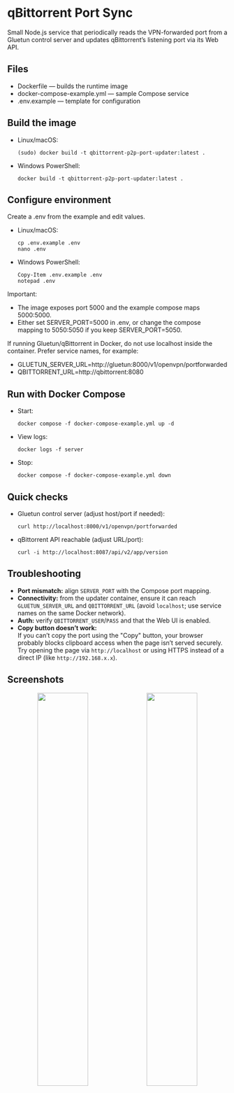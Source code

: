 # qBittorrent Port Sync

Small Node.js service that periodically reads the VPN-forwarded port from a Gluetun control server and updates qBittorrent’s listening port via its Web API.

## Files

- Dockerfile — builds the runtime image
- docker-compose-example.yml — sample Compose service
- .env.example — template for configuration

## Build the image

- Linux/macOS:
  ```
  (sudo) docker build -t qbittorrent-p2p-port-updater:latest .
  ```
- Windows PowerShell:
  ```
  docker build -t qbittorrent-p2p-port-updater:latest .
  ```

## Configure environment

Create a .env from the example and edit values.

- Linux/macOS:
  ```
  cp .env.example .env
  nano .env
  ```
- Windows PowerShell:
  ```
  Copy-Item .env.example .env
  notepad .env
  ```

Important:

- The image exposes port 5000 and the example compose maps 5000:5000.
- Either set SERVER_PORT=5000 in .env, or change the compose mapping to 5050:5050 if you keep SERVER_PORT=5050.

If running Gluetun/qBittorrent in Docker, do not use localhost inside the container. Prefer service names, for example:

- GLUETUN_SERVER_URL=http://gluetun:8000/v1/openvpn/portforwarded
- QBITTORRENT_URL=http://qbittorrent:8080

## Run with Docker Compose

- Start:
  ```
  docker compose -f docker-compose-example.yml up -d
  ```
- View logs:
  ```
  docker logs -f server
  ```
- Stop:
  ```
  docker compose -f docker-compose-example.yml down
  ```

## Quick checks

- Gluetun control server (adjust host/port if needed):
  ```
  curl http://localhost:8000/v1/openvpn/portforwarded
  ```
- qBittorrent API reachable (adjust URL/port):
  ```
  curl -i http://localhost:8087/api/v2/app/version
  ```

## Troubleshooting

- **Port mismatch:** align `SERVER_PORT` with the Compose port mapping.
- **Connectivity:** from the updater container, ensure it can reach `GLUETUN_SERVER_URL` and `QBITTORRENT_URL` (avoid `localhost`; use service names on the same Docker network).
- **Auth:** verify `QBITTORRENT_USER`/`PASS` and that the Web UI is enabled.
- **Copy button doesn’t work:**  
  If you can’t copy the port using the "Copy" button, your browser probably blocks clipboard access when the page isn’t served securely.  
  Try opening the page via `http://localhost` or using HTTPS instead of a direct IP (like `http://192.168.x.x`).

## Screenshots
<p align="center">
  <img src="https://github.com/user-attachments/assets/05de14cf-bea3-42f4-b407-7e6282124d65" style="width:48%; margin-right:1%;" />
  <img src="https://github.com/user-attachments/assets/b0b8e28f-44a8-4571-841e-a67f3b49d6ef" style="width:48%;" />
</p>

